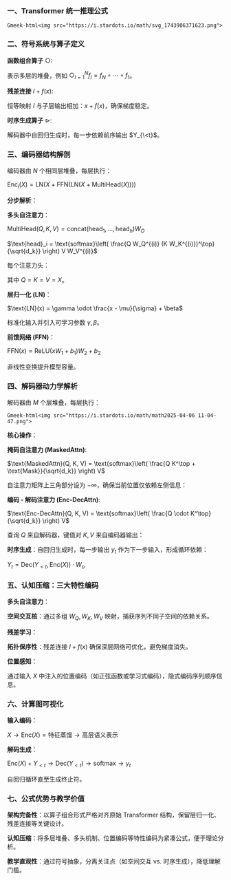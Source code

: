 ### **一、Transformer 统一推理公式**

`Gmeek-html<img src="https://i.stardots.io/math/svg_1743906371623.png">`



### **二、符号系统与算子定义**

**函数组合算子** $\bigcirc$:

表示多层的堆叠，例如 $\bigcirc_{l=1}^N f_l = f_N \circ \cdots \circ f_1$。

**残差连接** $I + f(x)$:

恒等映射 $I$ 与子层输出相加：$x + f(x)$，确保梯度稳定。

**时序生成算子** $\triangleright$:

解码器中自回归生成时，每一步依赖前序输出 $Y_{\<t}$。


### **三、编码器结构解剖**

编码器由 $N$ 个相同层堆叠，每层执行：

$\text{Enc}_l(X) = \text{LN}\left( X + \text{FFN}\left( \text{LN}\left( X + \text{MultiHead}(X) \right) \right) \right)$

**分步解析**：

**多头自注意力**：

$\text{MultiHead}(Q, K, V) = \text{concat}(\text{head}_1, \dots, \text{head}_h) W_O$

$\text{head}_i = \text{softmax}\left( \frac{Q W_Q^{(i)} (K W_K^{(i)})^\top}{\sqrt{d_k}} \right) V W_V^{(i)}$

每个注意力头：

其中 $Q = K = V = X$。

**层归一化 (LN)**：

$\text{LN}(x) = \gamma \odot \frac{x - \mu}{\sigma} + \beta$

标准化输入并引入可学习参数 $\gamma, \beta$。

**前馈网络 (FFN)**：

$\text{FFN}(x) = \text{ReLU}(x W_1 + b_1) W_2 + b_2$

非线性变换提升模型容量。

### **四、解码器动力学解析**

解码器由 $M$ 个层堆叠，每层执行：

`Gmeek-html<img src="https://i.stardots.io/math/math2025-04-06 11-04-47.png">`


**核心操作**：

**掩码自注意力 (MaskedAttn)**:

$\text{MaskedAttn}(Q, K, V) = \text{softmax}\left( \frac{Q K^\top + \text{Mask}}{\sqrt{d_k}} \right) V$

自注意力矩阵上三角部分设为 $-\infty$，确保当前位置仅依赖左侧信息：

**编码 - 解码注意力 (Enc-DecAttn)**:

$\text{Enc-DecAttn}(Q, K, V) = \text{softmax}\left( \frac{Q \cdot K^\top}{\sqrt{d_k}} \right) V$

查询 $Q$ 来自解码器，键值对 $K, V$ 来自编码器输出：

**时序生成**：自回归生成时，每一步输出 $y_t$ 作为下一步输入，形成循环依赖：

$Y_{t} = \text{Dec}(Y_{<t}, \text{Enc}(X)) \cdot W_o$


### **五、认知压缩：三大特性编码**

**多头自注意力**：

**空间交互核**：通过多组 $W_Q, W_K, W_V$ 映射，捕获序列不同子空间的依赖关系。

**残差学习**：

**拓扑保序性**：残差连接 $I + f(x)$ 确保深层网络可优化，避免梯度消失。

**位置感知**：

通过输入 $X$ 中注入的位置编码（如正弦函数或学习式编码），隐式编码序列顺序信息。



### **六、计算图可视化**

**输入编码**：

$X \rightarrow \text{Enc}(X) = \text{特征蒸馏} \rightarrow \text{高层语义表示}$

**解码生成**：

$\text{Enc}(X) + Y_{<t} \rightarrow \text{Dec}(Y_{<t}) \rightarrow \text{softmax} \rightarrow y_t$

自回归循环直至生成终止符。


### **七、公式优势与教学价值**

**架构完备性**：以算子组合形式严格对齐原始 Transformer 结构，保留层归一化、残差连接等关键设计。

**认知压缩**：将多层堆叠、多头机制、位置编码等特性编码为紧凑公式，便于理论分析。

**教学直观性**：通过符号抽象，分离关注点（如空间交互 vs. 时序生成），降低理解门槛。



